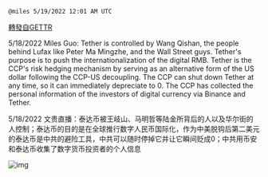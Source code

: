 
`@miles 5/19/2022 12:01 AM UTC`

[轉發自GETTR](https://gettr.com/post/p1adedxd7aa)

5/18/2022 Miles Guo: Tether is controlled by Wang Qishan, the people behind Lufax like Peter Ma Mingzhe, and the Wall Street guys. Tether's purpose is to push the internationalization of the digital RMB. Tether is the CCP's risk hedging mechanism by serving as an alternative form of the US dollar following the CCP-US decoupling. The CCP can shut down Tether at any time, so it can immediately depreciate to 0. The CCP has collected the personal information of the investors of digital currency via Binance and Tether.

5/18/2022 文贵直播：泰达币被王岐山、马明哲等陆金所背后的人以及华尔街的人控制；泰达币的目的是在全球推行数字人民币国际化，作为中美脱钩后第二美元的泰达币是中共的避险工具，中共可以随时停掉它并让它瞬间贬成0；中共用币安和泰达币收集了数字货币投资者的个人信息


![img](https://media.gettr.com/group47/getter/2022/05/19/00/6fae374e-d120-d123-cbb1-70c3f893cf5f/out.jpg)
